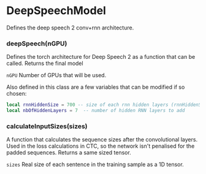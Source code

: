 # DeepSpeechModel

Defines the deep speech 2 conv+rnn architecture.

### deepSpeech(nGPU)

Defines the torch architecture for Deep Speech 2 as a function that can be called. Returns the final model

`nGPU` Number of GPUs that will be used.

Also defined in this class are a few variables that can be modified if so chosen:

```lua
local rnnHiddenSize = 700 -- size of each rnn hidden layers (rnnHiddenSize inputDim, rnnHiddenSize outputDim)
local nbOfHiddenLayers = 7  -- number of hidden RNN layers to add
```

### calculateInputSizes(sizes)

A function that calculates the sequence sizes after the convolutional layers. Used in the loss calculations in CTC, so the network isn't
penalised for the padded sequences. Returns a same sized tensor.

`sizes` Real size of each sentence in the training sample as a 1D tensor.
